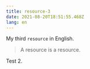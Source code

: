 ```yaml
---
title: resource-3
date: 2021-08-20T18:51:55.468Z
lang: en
---
```

My third `resource` in English.

> A resource is a resource.

Test 2.